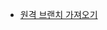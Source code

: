 - [원격 브랜치 가져오기](https://velog.io/@juno7803/git-%EC%9B%90%EA%B2%A9-%EB%B8%8C%EB%9E%9C%EC%B9%98-%EA%B0%80%EC%A0%B8%EC%98%A4%EA%B8%B0remote-branch)
